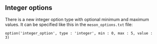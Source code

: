 ## Integer options

There is a new integer option type with optional minimum and maximum
values. It can be specified like this in the `meson_options.txt` file:

    option('integer_option', type : 'integer', min : 0, max : 5, value : 3)

